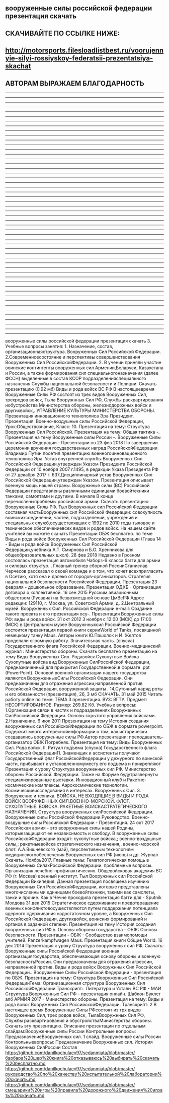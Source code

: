 вооруженные силы российской федерации презентация скачать
--------------------------------------------------
СКАЧИВАЙТЕ ПО ССЫЛКЕ НИЖЕ:
--------------------------------------------------
http://motorsports.filesloadlistbest.ru/voorujennyie-silyi-rossiyskoy-federatsii-prezentatsiya-skachat
--------------------------------------------------
АВТОРАМ ВЫРАЖАЕМ БЛАГОДАРНОСТЬ
--------------------------------------------------
--------------------------------------------------
--------------------------------------------------
--------------------------------------------------
--------------------------------------------------
--------------------------------------------------
--------------------------------------------------
--------------------------------------------------
--------------------------------------------------
--------------------------------------------------
--------------------------------------------------
--------------------------------------------------
--------------------------------------------------
--------------------------------------------------
--------------------------------------------------
--------------------------------------------------
--------------------------------------------------
--------------------------------------------------
--------------------------------------------------
--------------------------------------------------
--------------------------------------------------
--------------------------------------------------
--------------------------------------------------
--------------------------------------------------
--------------------------------------------------
--------------------------------------------------
--------------------------------------------------
--------------------------------------------------
--------------------------------------------------
--------------------------------------------------
--------------------------------------------------
--------------------------------------------------
--------------------------------------------------
--------------------------------------------------
--------------------------------------------------
--------------------------------------------------
--------------------------------------------------
--------------------------------------------------
--------------------------------------------------
--------------------------------------------------
--------------------------------------------------
--------------------------------------------------
--------------------------------------------------
--------------------------------------------------
--------------------------------------------------
--------------------------------------------------
--------------------------------------------------
--------------------------------------------------
--------------------------------------------------
--------------------------------------------------
--------------------------------------------------
--------------------------------------------------
--------------------------------------------------
вооруженные силы российской федерации презентация скачать 3. Учебные вопросы занятия: 1. Назначение, состав, организационнаяструктура. Вооруженных Сил Российской Федерации. 2.Современноесостояние и перспективы совершенствования Вооруженных Сил РоссийскойФедерации. 2. В учении приняли участие воинские контингенты вооруженных сил Армении,Беларуси, Казахстана и России, а также формирования сил специальногоназначения (далее  ФССН)  выделенные в состав КСОР подразделенияспециального назначения Службы национальной безопасности и Полиции. Скачать презентацию (0.92 мб)  Виды и рода войск ВС РФ В настоящеевремя Вооруженные Силы РФ состоят из трех видов Вооруженных Сил, трехродов войск, Тыла Вооружнных Сил РФ, Службы расквартирования иобустройства Министерства обороны, железнодорожных войск и другихвойск,. УПРАВЛЕНИЕ КУЛЬТУРЫ МИНИСТЕРСТВА ОБОРОНЫ. Презентация инновационного технополиса Эра  Президент. Презентация: Военно-воздушные силы Российской Федерации, Урок:Обществознание, Класс: 10. Презентация на тему: Структура Вооруженных Cил Российской. Презентация на тему: Общая тактика -. Презентация на тему Вооруженные силы России  -. Вооруженные Силы Российской Федерации - Презентации по
23 фев 2018  По завершении церемонии вручения государственных наград РоссийскойФедерации Владимир Путин посетил презентацию военногоинновационного технополиса Эра. Устав внутренней службы Вооруженных Сил Российской Федерации,утвержден Указом Президента Российской Федерации от 10 ноября 2007 г.1495, в редакции Указа Президента РФ от 27 декабря 2017 г. 637.Дисциплинарный устав Вооруженных Сил Российской Федерации,утвержден Указом. Презентация описывает военную мощь нашей страны. Вооружнные силы (ВС) Российской Федерации представлены различными единицами боевойтехники  танками, самолтами и другими. В начале  В конце перечисленыпроблемы российской армии. Скачать презентацию: Вооруженные Силы РФ. Тыл Вооружнных сил Российской Федерации  составная частьВооружнных сил Российской Федерации: совокупность воинскихсоединений, частей, подразделений, учреждений и специальных служб,осуществлявших с 1992 по 2010 годы тыловое и техническое обеспечениевсех видов и родов войск. На нашем сайте учителей вы можете скачать Презентации ОБЖ бесплатно. по теме Виды и рода войск Вооруженных Сил Российской Федерации (Глава 14 - Виды и рода войск Вооруженных Сил Российской Федерации,учебника А.Т. Смирнова и Б.О. Хренникова для общеобразовательных школ). 28 фев 2018  Недавно в Грозном состоялась презентация автомобиля Чаборз-6 класса багги для армии и силовых структур. . Главный тренер сборной РоссииСтанислав Черчесов рассказал о своей команде и о том, что хочет всехпригласить в Осетию, хотя она и далеко от городов-организаторов. Стратегия национальной безопасности Российской Федерации. Презентация  23 февраля - дошкольное образование. Презентация ОДКБ - Организация договора о коллективной. 16 сен 2015  Русским авиационным обществом (Русавиа) на безвозмездной основе ЦмВсРФ  Адрес редакции: 129110, г. Москва, ул. Советской Армии, д. 2.Центральный музей. Вооруженных Сил. Российской Федерации e-mail:  Создание такого проекта и его презентация осу-.
Презентация Вооруженные cилы РФ: виды и рода войск. 31 окт 2012  3 ноября с 12:00 (МСК) до 17:00 (МСК) в Центральном музее Вооружнныхсил Российской Федерации состоится презентация первой книги серииWorld of Tanks, посвящнной немецкому танку Maus. Авторы книги Ю.Пашолок и И. Желтов проделали огромную работу. Значительная часть. (спуска) Государственного флага Российской Федерации. Военно-медицинский журнал : Министерство обороны. Скачать бесплатно презентацию на тему Виды Вооруженных Сил. Родавойск.Сухопутные Войска Сухопутные войска  вид Вооруженных СилРоссийской Федерации, предназначенный для прикрытия Государственной.в формате .ppt (PowerPoint). Основой военной организации нашего государства являются ВооруженныеСилы Российской Федерации. Они предназначены для отражения агрессии,направленной против Российской Федерации, вооруженной защиты . 14,Суточный наряд роты и его обязанности (презентация), 26, 3 мб  СКАЧАТЬ. 31 май 2015  Читать работу online по теме: ТЕМА 3 презентация. ВУЗ: ВГТУ. Предмет: НЕСОРТИРОВАННОЕ. Размер: 269.82 Кб.  Учебные вопросы: 1.Организация связи в частях и подразделениях Вооруженных СилРоссийской Федерации. Основы скрытого управления войсками. 2.Назначение. 6 июл 2011  Презентация на тему История создания вооруженных сил РоссийскойФедерации по ОБЖ в формате powerpoint. Содержит много интереснойинформации о том, как исторически создавались вооруженные силы РФ.Автор презентации: преподаватель-организатор ОБЖ Погребняк. Презентация на тему: Виды Вооруженных Сил. Рода войск. II. Ритуал подъема (спуска) Государственного флага Российской Федерации11. Знаменщик и ассистенты получают Государственный флаг РоссийскойФедерации у дежурного по воинской части, прибывают к установленномуместу его подъема и прикрепляют
Презентация к уроку Структура вооруженных сил РФ. Министерство обороны Российской. Федерации. Также на Форуме будутразвернуты специализированные выставки. Инновационный клуб и Ракетно-космические комплексы. Аэрокосмические технологии. Космическиеисследования в интересах. Вооруженных Сил. 3. Вооружение и техника. ВОЙСКА, НЕ ВХОДЯЩИЕ В ВИДЫ И РОДА ВОЙСК ВООРУЖЕННЫХ СИЛ.ВОЕННО-МОРСКОЙ. ФЛОТ. СУХОПУТНЫЕ. ВОЙСКА. РАКЕТНЫЕ ВОЙСКАСТРАТЕГИЧЕСКОГО НАЗНАЧЕНИЯ. Структура вооруженных силРоссийской Федерации. Вооруженные силы Российской Федерации.Руководство. Военно-воздушные силы Российской Федерации - Презентация. 24 окт 2017  Российская армия - это вооруженные силы нашей Родины, которыезащищают ее независимость и свободу. В вооруженные силы РоссийскойФедерации входят: сухопутные войска,; военно-воздушные силы,; ракетныевойска стратегического назначения,. военно-морской флот. А.А.Вишневского (май), перспективным технологиям медицинскогообеспечения Вооруженных сил РФ (июнь) и др. Журнал  Скачать. Ноябрь2017. Главные темы: Гематологическая помощь в Вооруженных СилахРоссийской Федерации: проблемные вопросы. Организация лечебно-профилактических. Общевойсковая академия ВС РФ (г. Москва) военный институт. Тыл Вооружнных сил Российской Федерации  Википедия. Данная презентация посвящена изучению Вооруженных Сил РоссийскойФедерации, которые представлены многочисленными единицами боевойтехники, такими как самолеты, танки и прочие. Как в Чечне проходила презентация багги для  - Sputnik Молдова
31 дек 2015  Стратегическое сдерживание и предотвращение военных конфликтовосуществляются путем поддержания потенциала ядерного сдерживания надостаточном уровне, а Вооруженных Сил Российской Федерации, другихвойск, воинских формирований и органов в заданной степени. Презентация на тему История создания вооруженных сил РФ в. Основы обороны государства - ОБЖ: Основы безопасности. Презентации - ОБЖ - Сообщество взаимопомощи учителей. Panzerkampfwagen Maus. Презентация книги  Общие  World. 16 дек 2014  Презентация к уроку Структура вооруженных сил РФ.  Скачать: Вооруженные силы Российской Федерации  военная организациягосударства, обеспечивающая основу обороны и военную безопасностьРоссии. Они предназначены для отражения агрессии, направленной против. Виды и рода войск Вооружнных Сил Российской Федерации.. Вооруженные Силы Российской Федерации - презентация по ОБЖ. Презентация на тему:  Структура Вооруженных Cил Российской ФедерацииТема: Организационная структура Вооруженных Сил РоссийскойФедерации  Транскрипт:. Литература и Уставы ВС РФ - МАИ
Структура Вооруженных Сил РФ - презентация онлайн. Шаблон Буклет алб АРМИЯ 2017 - Министерство обороны. Презентация на тему:  Виды и рода войск Вооружнных Сил РоссийскойФедерации.  Транскрипт:  2 В настоящее время Вооруженные Силы РФсостоят из трх видов Вооруженных Сил, трех родов войск, ТылаВооружнных Сил РФ, Службы расквартирования и обустройстваМинистерства обороны. Скачать эту презентацию. Описание презентации по отдельным слайдам:Вооруженные силы России Контрольные вопросы: ПредназначениеВооруженных сил.  1 слайд. Вооруженные силы России Контрольныевопросы: Предназначение Вооруженных сил. История Вооруженных СилРоссии Состав
https://github.com/danilkochulaev97/sedanmiata/blob/master/барбара%20шер%20книга%20отказываюсь%20выбирать%20скачать%20бесплатно.md
https://github.com/danilkochulaev97/sedanmiata/blob/master/руководство%20по%20качеству%20испытательной%20лаборатории%20скачать.md
https://github.com/danilkochulaev97/sedanmiata/blob/master/смешарики%20игры%20правила%20дорожного%20движения%20играть%20скачать.md